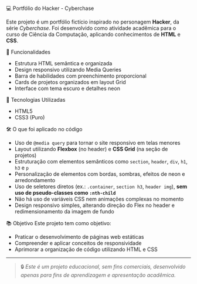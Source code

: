 💻 Portfólio do Hacker - Cyberchase

Este projeto é um portfólio fictício inspirado no personagem **Hacker**, da série *Cyberchase*. Foi desenvolvido como atividade acadêmica para o curso de Ciência da Computação, aplicando conhecimentos de **HTML** e **CSS**.

🚀 Funcionalidades
- Estrutura HTML semântica e organizada
- Design responsivo utilizando Media Queries
- Barra de habilidades com preenchimento proporcional
- Cards de projetos organizados em layout Grid
- Interface com tema escuro e detalhes neon

🎨 Tecnologias Utilizadas
- HTML5
- CSS3 (Puro)

🛠️ O que foi aplicado no código
- Uso de `@media query` para tornar o site responsivo em telas menores
- Layout utilizando **Flexbox** (no header) e **CSS Grid** (na seção de projetos)
- Estruturação com elementos semânticos como `section`, `header`, `div`, `h1`, `h3` e `p`
- Personalização de elementos com bordas, sombras, efeitos de neon e arredondamento
- Uso de seletores diretos (ex.: `.container`, `section h3`, `header img`), **sem uso de pseudo-classes como `:nth-child`**
- Não há uso de variáveis CSS nem animações complexas no momento
- Design responsivo simples, alterando direção do Flex no header e redimensionamento da imagem de fundo

📚 Objetivo
Este projeto tem como objetivo:
- Praticar o desenvolvimento de páginas web estáticas
- Compreender e aplicar conceitos de responsividade
- Aprimorar a organização de código utilizando HTML e CSS

---

> 🔒 *Este é um projeto educacional, sem fins comerciais, desenvolvido apenas para fins de aprendizagem e apresentação acadêmica.*
